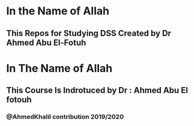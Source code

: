 # In the Name of Allah 
## This Repos for Studying DSS Created by Dr Ahmed Abu El-Fotuh

# In The Name of Allah 



## This Course Is Indrotuced by Dr : Ahmed Abu El fotouh
### @AhmedKhalil contribution 2019/2020
